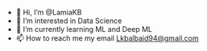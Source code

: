 - 👋 Hi, I’m @LamiaKB
- 👀 I’m interested in Data Science 
- 🌱 I’m currently learning ML and Deep ML 
- 📫 How to reach me my email Lkbalbaid94@gmail.com

<!---
LamiaKB/LamiaKB is a ✨ special ✨ repository because its `README.md` (this file) appears on your GitHub profile.
You can click the Preview link to take a look at your changes.
--->
